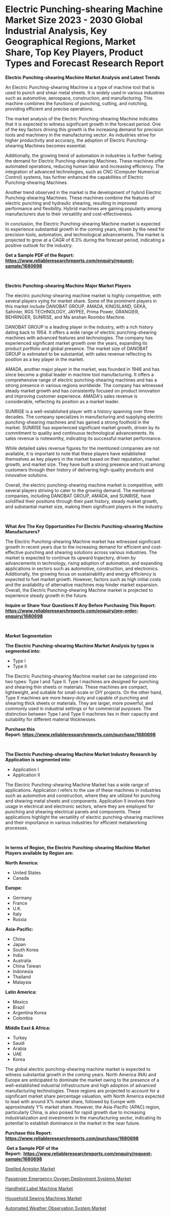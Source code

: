 <p><h1>Electric Punching-shearing Machine Market Size 2023 - 2030 Global Industrial Analysis, Key Geographical Regions, Market Share, Top Key Players, Product Types and Forecast Research Report</h1></p><p><strong>Electric Punching-shearing Machine Market Analysis and Latest Trends</strong></p>
<p><p>An Electric Punching-shearing Machine is a type of machine tool that is used to punch and shear metal sheets. It is widely used in various industries such as automotive, aerospace, construction, and manufacturing. This machine combines the functions of punching, cutting, and notching, providing efficient and precise operations.</p><p>The market analysis of the Electric Punching-shearing Machine indicates that it is expected to witness significant growth in the forecast period. One of the key factors driving this growth is the increasing demand for precision tools and machinery in the manufacturing sector. As industries strive for higher productivity and accuracy, the adoption of Electric Punching-shearing Machines becomes essential.</p><p>Additionally, the growing trend of automation in industries is further fueling the demand for Electric Punching-shearing Machines. These machines offer automated operations, reducing human labor and increasing efficiency. The integration of advanced technologies, such as CNC (Computer Numerical Control) systems, has further enhanced the capabilities of Electric Punching-shearing Machines.</p><p>Another trend observed in the market is the development of hybrid Electric Punching-shearing Machines. These machines combine the features of electric punching and hydraulic shearing, resulting in improved performance and flexibility. Hybrid machines are gaining popularity among manufacturers due to their versatility and cost-effectiveness.</p><p>In conclusion, the Electric Punching-shearing Machine market is expected to experience substantial growth in the coming years, driven by the need for precision tools, automation, and technological advancements. The market is projected to grow at a CAGR of 6.3% during the forecast period, indicating a positive outlook for the industry.</p></p>
<p><strong>Get a Sample PDF of the Report:&nbsp; <a href="https://www.reliableresearchreports.com/enquiry/request-sample/1680698">https://www.reliableresearchreports.com/enquiry/request-sample/1680698</a></strong></p>
<p>&nbsp;</p>
<p><strong>Electric Punching-shearing Machine Major Market Players</strong></p>
<p><p>The electric punching-shearing machine market is highly competitive, with several players vying for market share. Some of the prominent players in this market include DANOBAT GROUP, AMADA, KINGSLAND, GEKA, Sahinler, RGS TECHNOLOGY, JAYPEE, Prima Power, GRANGIER, BEHRINGER, SUNRISE, and Ma`anshan Roombo Machine.</p><p>DANOBAT GROUP is a leading player in the industry, with a rich history dating back to 1954. It offers a wide range of electric punching-shearing machines with advanced features and technologies. The company has experienced significant market growth over the years, expanding its product portfolio and global presence. The market size of DANOBAT GROUP is estimated to be substantial, with sales revenue reflecting its position as a key player in the market.</p><p>AMADA, another major player in the market, was founded in 1946 and has since become a global leader in machine tool manufacturing. It offers a comprehensive range of electric punching-shearing machines and has a strong presence in various regions worldwide. The company has witnessed steady market growth and has consistently focused on product innovation and improving customer experience. AMADA's sales revenue is considerable, reflecting its position as a market leader.</p><p>SUNRISE is a well-established player with a history spanning over three decades. The company specializes in manufacturing and supplying electric punching-shearing machines and has gained a strong foothold in the market. SUNRISE has experienced significant market growth, driven by its commitment to quality and continuous technological advancements. Its sales revenue is noteworthy, indicating its successful market performance.</p><p>While detailed sales revenue figures for the mentioned companies are not available, it is important to note that these players have established themselves as key players in the market based on their reputation, market growth, and market size. They have built a strong presence and trust among customers through their history of delivering high-quality products and innovative solutions.</p><p>Overall, the electric punching-shearing machine market is competitive, with several players striving to cater to the growing demand. The mentioned companies, including DANOBAT GROUP, AMADA, and SUNRISE, have solidified their positions through their past history, steady market growth, and substantial market size, making them significant players in the industry.</p></p>
<p>&nbsp;</p>
<p><strong>What Are The Key Opportunities For Electric Punching-shearing Machine Manufacturers?</strong></p>
<p><p>The Electric Punching-shearing Machine market has witnessed significant growth in recent years due to the increasing demand for efficient and cost-effective punching and shearing solutions across various industries. The market is expected to continue its upward trajectory, driven by advancements in technology, rising adoption of automation, and expanding applications in sectors such as automotive, construction, and electronics. Additionally, the growing focus on sustainability and energy efficiency is expected to fuel market growth. However, factors such as high initial costs and the availability of alternative machines may hinder market expansion. Overall, the Electric Punching-shearing Machine market is projected to experience steady growth in the future.</p></p>
<p><strong>Inquire or Share Your Questions If Any Before Purchasing This Report: <a href="https://www.reliableresearchreports.com/enquiry/pre-order-enquiry/1680698">https://www.reliableresearchreports.com/enquiry/pre-order-enquiry/1680698</a></strong></p>
<p>&nbsp;</p>
<p><strong>Market Segmentation</strong></p>
<p><strong>The Electric Punching-shearing Machine Market Analysis by types is segmented into:</strong></p>
<p><ul><li>Type I</li><li>Type II</li></ul></p>
<p><p>The Electric Punching-shearing Machine market can be categorized into two types: Type I and Type II. Type I machines are designed for punching and shearing thin sheets or materials. These machines are compact, lightweight, and suitable for small-scale or DIY projects. On the other hand, Type II machines are more heavy-duty and capable of punching and shearing thick sheets or materials. They are larger, more powerful, and commonly used in industrial settings or for commercial purposes. The distinction between Type I and Type II machines lies in their capacity and suitability for different material thicknesses.</p></p>
<p><strong>Purchase this Report:&nbsp;<a href="https://www.reliableresearchreports.com/purchase/1680698">https://www.reliableresearchreports.com/purchase/1680698</a></strong></p>
<p>&nbsp;</p>
<p><strong>The Electric Punching-shearing Machine Market Industry Research by Application is segmented into:</strong></p>
<p><ul><li>Application I</li><li>Application II</li></ul></p>
<p><p>The Electric Punching-shearing Machine Market has a wide range of applications. Application I refers to the use of these machines in industries such as automotive and construction, where they are utilized for punching and shearing metal sheets and components. Application II involves their usage in electrical and electronic sectors, where they are employed for punching and shearing electrical panels and components. These applications highlight the versatility of electric punching-shearing machines and their importance in various industries for efficient metalworking processes.</p></p>
<p>&nbsp;</p>
<p><strong>In terms of Region, the Electric Punching-shearing Machine Market Players available by Region are:</strong></p>
<p>
    <p> <strong> North America: </strong>
        <ul>
            <li>United States</li>
            <li>Canada</li>
        </ul>
        </p> 
    <p> <strong> Europe: </strong>
        <ul>
            <li>Germany</li>
            <li>France</li>
            <li>U.K.</li>
            <li>Italy</li>
            <li>Russia</li>
        </ul>
        </p> 
    <p> <strong> Asia-Pacific: </strong>
        <ul>
            <li>China</li>
            <li>Japan</li>
            <li>South Korea</li>
            <li>India</li>
            <li>Australia</li>
            <li>China Taiwan</li>
            <li>Indonesia</li>
            <li>Thailand</li>
            <li>Malaysia</li>
        </ul>
        </p> 
    <p> <strong> Latin America: </strong>
        <ul>
            <li>Mexico</li>
            <li>Brazil</li>
            <li>Argentina Korea</li>
            <li>Colombia</li>
        </ul>
        </p> 
    <p> <strong> Middle East & Africa: </strong>
        <ul>
            <li>Turkey</li>
            <li>Saudi</li>
            <li>Arabia</li>
            <li>UAE</li>
            <li>Korea</li>
        </ul>
    </p>
    </p>
<p><p>The global electric punching-shearing machine market is expected to witness substantial growth in the coming years. North America (NA) and Europe are anticipated to dominate the market owing to the presence of a well-established industrial infrastructure and high adoption of advanced manufacturing technologies. These regions are projected to account for a significant market share percentage valuation, with North America expected to lead with around X% market share, followed by Europe with approximately Y% market share. However, the Asia-Pacific (APAC) region, particularly China, is also poised for rapid growth due to increasing industrialization and investments in the manufacturing sector, indicating its potential to establish dominance in the market in the near future.</p></p>
<p><strong>Purchase this Report: <a href="https://www.reliableresearchreports.com/purchase/1680698">https://www.reliableresearchreports.com/purchase/1680698</a></strong></p>
<p>&nbsp;<strong>Get a Sample PDF of the Report:&nbsp;&nbsp;<a href="https://www.reliableresearchreports.com/enquiry/request-sample/1680698">https://www.reliableresearchreports.com/enquiry/request-sample/1680698</a></strong></p>
<p><strong></strong></p>
<p><p><a href="https://www.linkedin.com/pulse/spelled-arrestor-market-size-growth-forecast-from-2023-2030-wlqwc/">Spelled Arrestor Market</a></p><p><a href="https://www.linkedin.com/pulse/passenger-emergency-oxygen-deployment-systems-market-rcoac/">Passenger Emergency Oxygen Deployment Systems Market</a></p><p><a href="https://github.com/ChiragRP21/Market-Research-Report-List-1/blob/main/handheld-label-machine-market.md">Handheld Label Machine Market</a></p><p><a href="https://github.com/ChiragRp1/Market-Research-Report-List-1/blob/main/household-sewing-machines-market.md">Household Sewing Machines Market</a></p><p><a href="https://medium.com/@rosm15203/automated-weather-observation-system-market-size-growth-forecast-2023-2030-fedc6f1c2bf2">Automated Weather Observation System Market</a></p></p>